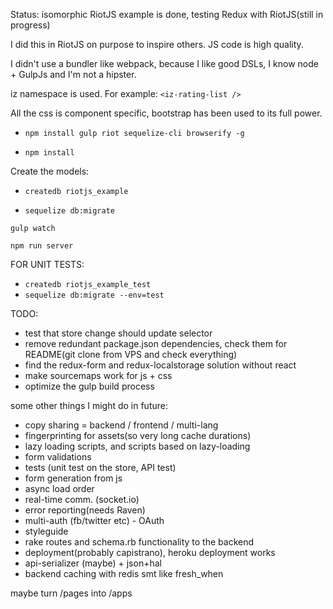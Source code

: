 Status: isomorphic RiotJS example is done, testing Redux with RiotJS(still in progress)

I did this in RiotJS on purpose to inspire others. JS code is high quality.

I didn't use a bundler like webpack, because I like good DSLs, I know node + GulpJs and I'm not a hipster.

iz namespace is used. For example: ``` <iz-rating-list /> ```

All the css is component specific, bootstrap has been used to its full power.

- ``` npm install gulp riot sequelize-cli browserify -g ```

- ``` npm install ```

Create the models:

- ``` createdb riotjs_example ```

- ``` sequelize db:migrate  ```

``` gulp watch ```

``` npm run server ```

FOR UNIT TESTS:
- ``` createdb riotjs_example_test ```
- ``` sequelize db:migrate --env=test ```

TODO:
- test that store change should update selector
- remove redundant package.json dependencies, check them for README(git clone from VPS and check everything)
- find the redux-form and redux-localstorage solution without react
- make sourcemaps work for js + css
- optimize the gulp build process

some other things I might do in future:
- copy sharing = backend / frontend / multi-lang
- fingerprinting for assets(so very long cache durations)
- lazy loading scripts, and scripts based on lazy-loading
- form validations
- tests (unit test on the store, API test)
- form generation from js
- async load order
- real-time comm. (socket.io)
- error reporting(needs Raven)
- multi-auth (fb/twitter etc) - OAuth
- styleguide
- rake routes and schema.rb functionality to the backend
- deployment(probably capistrano), heroku deployment works
- api-serializer (maybe) + json+hal
- backend caching with redis smt like fresh_when

maybe turn /pages into /apps
